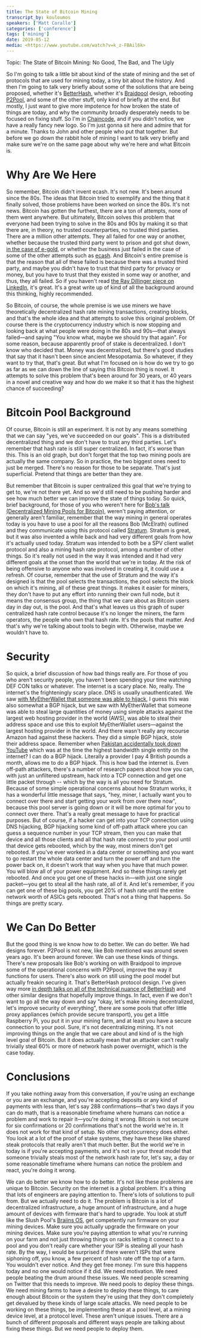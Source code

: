 ```yaml
---
title: The State of Bitcoin Mining
transcript_by: kouloumos
speakers: ['Matt Corallo']
categories: ['conference']
tags: ['mining']
date: 2019-05-12
media: <https://www.youtube.com/watch?v=k_z-FBAil6k>
---
```


Topic: The State of Bitcoin Mining: No Good, The Bad, and The Ugly

So I'm going to talk a little bit about kind of the state of mining and the set of protocols that are used for mining today, a tiny bit about the history. And then I'm going to talk very briefly about some of the solutions that are being proposed, whether it's [BetterHash](https://bitcoinmagazine.com/business/betterhash-protocol-lets-pool-miners-regain-control-over-their-hash-power), whether it's [Braidpool](https://pool2win.github.io/braidpool/) design, rebooting [P2Pool](https://en.bitcoin.it/wiki/P2Pool), and some of the other stuff, only kind of briefly at the end. But mostly, I just want to give more impotence for how broken the state of things are today, and why the community broadly desperately needs to be focused on fixing stuff. So I'm in [Chaincode](https://chaincode.com/), and if you didn't notice, we have a really fancy new logo. So I'm just gonna sit here and admire that for a minute. Thanks to John and other people who put that together. But before we go down the rabbit hole of mining I want to talk very briefly and make sure we're on the same page about why we're here and what Bitcoin is.

# Why Are We Here

So remember, Bitcoin didn't invent ecash. It's not new. It's been around since the 80s. The ideas that Bitcoin tried to exemplify and the thing that it finally solved, those problems have been worked on since the 80s. It's not news. Bitcoin has gotten the furthest, there are a ton of attempts, none of them went anywhere. But ultimately, Bitcoin solves this problem that everyone had been trying to solve in the 80s and 90s by making it so that there are, in theory, no trusted counterparties, no trusted third parties. There are a million other attempts. They all failed for one way or another, whether because the trusted third party went to prison and got shut down, [in the case of e-gold](https://en.bitcoinwiki.org/wiki/E-gold), or whether the business just failed in the case of some of the other attempts such as [ecash](https://en.bitcoinwiki.org/wiki/Ecash). And Bitcoin's entire premise is that the reason that all of these failed is because there was a trusted third party, and maybe you didn't have to trust that third party for privacy or money, but you have to trust that they existed in some way or another, and thus, they all failed. So if you haven't read [the Ray Dillinger piece on LinkedIn](https://www.linkedin.com/pulse/id-known-what-we-were-starting-ray-dillinger/), it's great. It's a great write up of kind of all the background around this thinking, highly recommended.

So Bitcoin, of course, the whole premise is we use miners we have theoretically decentralized hash rate mining transactions, creating blocks, and that's the whole idea and that attempts to solve this original problem. Of course there is the cryptocurrency industry which is now stopping and looking back at what people were doing in the 80s and 90s—that always failed—and saying "You know what, maybe we should try that again". For some reason, because apparently proof of stake is decentralized. I don't know who decided that. Money was decentralized, but there's good studies that say that it hasn't been since ancient Mesopotamia. So whatever, if they want to try that, that's great. But what I'm focused on is how do we try to go as far as we can down the line of saying this Bitcoin thing is novel. It attempts to solve this problem that's been around for 30 years, or 40 years in a novel and creative way and how do we make it so that it has the highest chance of succeeding?

# Bitcoin Pool Background

Of course, Bitcoin is still an experiment. It is not by any means something that we can say "yes, we've succeeded on our goals". This is a distributed decentralized thing and we don't have to trust any third parties. Let's remember that hash rate is still super centralized. In fact, it's worse than this. This is an old graph, but don't forget that the top two mining pools are actually the same company. So in practice, the two biggest ones need to just be merged. There's no reason for those to be separate. That's just superficial. Pretend that things are better than they are.

But remember that Bitcoin is super centralized this goal that we're trying to get to, we're not there yet. And so we'd still need to be pushing harder and see how much better we can improve the state of things today. So quick, brief background, for those of you who weren't here for [Bob's talk (Decentralized Mining Pools for Bitcoin)](https://www.youtube.com/watch?v=91WKy7RYHD4), weren't paying attention, or generally aren't familiar, remember that the way mining in general operates today is you have to use a pool for all the reasons Bob (McElrath) outlined and they communicate using this protocol called [Stratum](https://braiins.com/stratum-v1). Stratum is great, but it was also invented a while back and had very different goals from how it's actually used today. Stratum was intended to both be a SPV client wallet protocol and also a mining hash rate protocol, among a number of other things. So it's really not used in the way it was intended and it had very different goals at the onset than the world that we're in today. At the risk of being offensive to anyone who was involved in creating it, it could use a refresh. Of course, remember that the use of Stratum and the way it's designed is that the pool selects the transactions, the pool selects the block on which it's mining, all of these great things. It makes it easier for miners, they don't have to put any effort into running their own full node, but it means the consensus group, the thing that we care about as Bitcoin users day in day out, is the pool. And that's what leaves us this graph of super centralized hash rate control because it's no longer the miners, the farm operators, the people who own that hash rate. It's the pools that matter. And that's why we're talking about tools to begin with. Otherwise, maybe we wouldn't have to.

# Security

So quick, a brief discussion of how bad things really are. For those of you who aren't security people, you haven't been spending your time watching DEF CON talks or whatever. The internet is a scary place. No, really. The internet's the frighteningly scary place. DNS is usually unauthenticated. We saw [with MyEtherWallet that someone was able to hijack](https://www.theregister.com/2018/04/24/myetherwallet_dns_hijack/), I guess this was also somewhat a BGP hijack, but we saw with MyEtherWallet that someone was able to steal large quantities of money using simple attacks against the largest web hosting provider in the world (AWS), was able to steal their address space and use this to exploit MyEtherWallet users—against the largest hosting provider in the world. And there wasn't really any recourse Amazon had against these hackers. They did a simple BGP hijack, stole their address space. Remember when [Pakistan accidentally took down YouTube](https://www.cnet.com/news/how-pakistan-knocked-youtube-offline-and-how-to-make-sure-it-never-happens-again/) which was at the time the highest bandwidth single entity on the internet? I can do a BGP hijack. Literally a provider I pay 4 British pounds a month, allows me to do a BGP hijack. This is how bad the internet is. Even off-path attackers, there's a number of research papers about how you can, with just an unfiltered upstream, hack into a TCP connection and get one little packet through -- which by the way is all you need for Stratum. Because of some simple operational concerns about how Stratum works, it has a wonderful little message that says, "hey, miner, I actually want you to connect over there and start getting your work from over there now", because this pool server is going down or it will be more optimal for you to connect over there. That's a really great message to have for practical purposes. But of course, if a hacker can get into your TCP connection using DNS hijacking, BGP hijacking some kind of off-path attack where you can guess a sequence number in your TCP stream, then you can make that device and all those clients and all that hash rate connect to your pool until that device gets rebooted, which by the way, most miners don't get rebooted. If you've ever worked in a data center or something and you want to go restart the whole data center and turn the power off and turn the power back on, it doesn't work that way when you have that much power. You will blow all of your power equipment. And so these things rarely get rebooted. And once you get one of these hacks in—with just one single packet—you get to steal all the hash rate, all of it. And let's remember, if you can get one of these big pools, you get 20% of hash rate until the entire network worth of ASICs gets rebooted. That's not a thing that happens. So things are pretty scary.

# We Can Do Better

But the good thing is we know how to do better. We can do better. We had designs forever. P2Pool is not new, like Bob mentioned was around seven years ago. It's been around forever. We can use these kinds of things. There's new proposals like Bob's working on with Braidpool to improve some of the operational concerns with P2Ppool, improve the way it functions for users. There's also work on still using the pool model but actually freakin securing it. That's BetterHash protocol design. I've given way more [in depth talks on all of the technical nuance of BetterHash](https://www.youtube.com/watch?v=0lGO5I74qJM) and other similar designs that hopefully improve things. In fact, even if we don't want to go all the way down and say "okay, let's make mining decentralized, let's improve security of everything", there are some pools that offer little proxy appliances (which provide secure transport), you get a little Raspberry Pi, you put it in your mining farm, and at least you have a secure connection to your pool. Sure, it's not decentralizing mining. It's not improving things on the angle that we care about and kind of is the high level goal of Bitcoin. But it does actually mean that an attacker can't really trivially steal 60% or more of network hash power overnight, which is the case today.

# Conclusions

If you take nothing away from this conversation, if you're using an exchange or you are an exchange, and you're accepting deposits or any kind of payments with less than, let's say 288 confirmations—that's two days if you can do math, that is a reasonable timeframe where humans can notice a problem and work to repair it—you're doing it wrong. Bitcoin is not secure for six confirmations or 20 confirmations that's not the world we're in. It does not work for that kind of setup. No other cryptocurrency does either. You look at a lot of the proof of stake systems, they have these like shared steak protocols that really aren't that much better. But the world we're in today is if you're accepting payments, and it's not in your threat model that someone trivially steals most of the network hash rate for, let's say, a day or some reasonable timeframe where humans can notice the problem and react, you're doing it wrong.

We can do better we know how to do better. It's not like these problems are unique to Bitcoin. Security on the internet is a global problem. It's a thing that lots of engineers are paying attention to. There's lots of solutions to pull from. But we actually need to do it. The problem is Bitcoin is a lot of decentralized infrastructure, a huge amount of infrastructure, and a huge amount of devices with firmware that's hard to upgrade. You look at stuff like the Slush Pool's [Braiins OS](https://braiins.com/os/open-source), get competently run firmware on your mining devices. Make sure you actually upgrade the firmware on your mining devices. Make sure you're paying attention to what you're running on your farm and not just throwing things on racks letting it connect to a pool and you don't really care whether your ISP is stealing all your hash rate. By the way, I would be surprised if there weren't ISPs that were siphoning off, you know, a few percent of hash rate off the top of a farm. You wouldn't ever notice. And they get free money. I'm sure this happens today and no one would notice if it did. We need motivation. We need people beating the drum around these issues. We need people screaming on Twitter that this needs to improve. We need pools to deploy these things. We need mining farms to have a desire to deploy these things, to care enough about Bitcoin or the system they're using that they don't completely get devalued by these kinds of large scale attacks. We need people to be working on these things, be implementing these at a pool level, at a mining device level, at a protocol level. These aren't unique issues. There are a bunch of different proposals and different ways people are talking about fixing these things. But we need people to deploy them.
